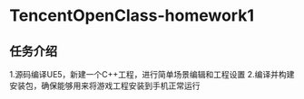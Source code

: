 # TencentOpenClass-homework1
## 任务介绍
1.源码编译UE5，新建一个C++工程，进行简单场景编辑和工程设置
2.编译并构建安装包，确保能够用来将游戏工程安装到手机正常运行


